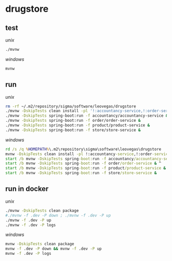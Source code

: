 # drugstore

## test

_unix_

```bash
./mvnw
```

_windows_

```cmd
mvnw
```

## run

_unix_

```bash
rm -rf ~/.m2/repository/sigma/software/leovegas/drugstore
./mvnw -DskipTests clean install -pl '!:accountancy-service,!:order-service,!:product-service,!:store-service'
./mvnw -DskipTests spring-boot:run -f accountancy/accountancy-service &
./mvnw -DskipTests spring-boot:run -f order/order-service &
./mvnw -DskipTests spring-boot:run -f product/product-service &
./mvnw -DskipTests spring-boot:run -f store/store-service &
```

_windows_

```cmd
rd /s /q %HOMEPATH%\.m2\repository\sigma\software\leovegas\drugstore
mvnw -DskipTests clean install -pl !:accountancy-service,!:order-service,!:product-service,!:store-service
start /b mvnw -DskipTests spring-boot:run -f accountancy/accountancy-service & ^
start /b mvnw -DskipTests spring-boot:run -f order/order-service & ^
start /b mvnw -DskipTests spring-boot:run -f product/product-service & ^
start /b mvnw -DskipTests spring-boot:run -f store/store-service &
```

## run in docker

_unix_

```bash
./mvnw -DskipTests clean package
#./mvnw -f .dev -P down ; ./mvnw -f .dev -P up
./mvnw -f .dev -P up
./mvnw -f .dev -P logs
```

_windows_

```cmd
mvnw -DskipTests clean package
mvnw -f .dev -P down && mvnw -f .dev -P up 
mvnw -f .dev -P logs
```

<!--

# Getting Started

### Reference Documentation
For further reference, please consider the following sections:

* [Official Apache Maven documentation](https://maven.apache.org/guides/index.html)
* [Spring Boot Maven Plugin Reference Guide](https://docs.spring.io/spring-boot/docs/2.5.2/maven-plugin/reference/html/)
* [Create an OCI image](https://docs.spring.io/spring-boot/docs/2.5.2/maven-plugin/reference/html/#build-image)
* [Liquibase Migration](https://docs.spring.io/spring-boot/docs/2.5.2/reference/htmlsingle/#howto-execute-liquibase-database-migrations-on-startup)
* [Spring Data JPA](https://docs.spring.io/spring-boot/docs/2.5.2/reference/htmlsingle/#boot-features-jpa-and-spring-data)
* [Spring Web](https://docs.spring.io/spring-boot/docs/2.5.2/reference/htmlsingle/#boot-features-developing-web-applications)
* [Thymeleaf](https://docs.spring.io/spring-boot/docs/2.5.2/reference/htmlsingle/#boot-features-spring-mvc-template-engines)

### Guides
The following guides illustrate how to use some features concretely:

* [Accessing Data with JPA](https://spring.io/guides/gs/accessing-data-jpa/)
* [Building a RESTful Web Service](https://spring.io/guides/gs/rest-service/)
* [Serving Web Content with Spring MVC](https://spring.io/guides/gs/serving-web-content/)
* [Building REST services with Spring](https://spring.io/guides/tutorials/bookmarks/)
* [Handling Form Submission](https://spring.io/guides/gs/handling-form-submission/)

-->
